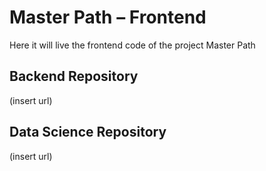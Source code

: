 # Master Path – Frontend
Here it will live the frontend code of the project Master Path

## Backend Repository
(insert url)

## Data Science Repository
(insert url)
